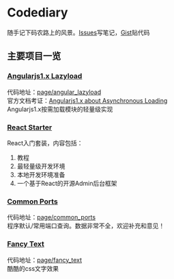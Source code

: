 # Codediary

随手记下码农路上的风景。[Issues](https://github.com/xiaoda/codediary/issues)写笔记，[Gist](https://gist.github.com/xiaoda)贴代码

## 主要项目一览

### <a href="http://code.xiaoda.pw/page/angular_lazyload/index.html" target="_blank">Angularjs1.x Lazyload</a>
代码地址：[page/angular_lazyload](https://github.com/xiaoda/codediary/tree/master/page/angular_lazyload)  
官方文档考证：[Angularjs1.x about Asynchronous Loading](https://github.com/xiaoda/codediary/issues/44)  
Angularjs1.x按需加载模块的轻量级实现

### [React Starter](https://github.com/xiaoda/codediary/tree/master/topic/react_starter)

React入门套装，内容包括：

1. 教程
2. 最轻量级开发环境
3. 本地开发环境准备
4. 一个基于React的开源Admin后台框架

### [Common Ports](http://code.xiaoda.pw/page/common_ports/index.html)

代码地址：[page/common_ports](https://github.com/xiaoda/codediary/tree/master/page/common_ports)  
程序默认/常用端口查询。数据非常不全，欢迎补充和意见！

### [Fancy Text](http://code.xiaoda.pw/page/fancy_text/study.html)

代码地址：[page/fancy_text](https://github.com/xiaoda/codediary/tree/master/page/fancy_text)  
酷酷的css文字效果